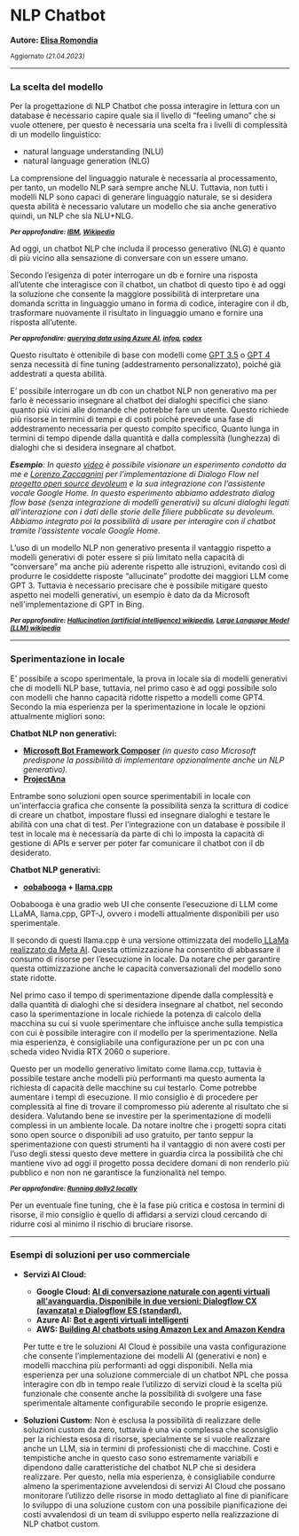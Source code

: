 # NLP Chatbot

**Autore: [Elisa Romondia](https://www.elisaromondia.it/)**

<sub>Aggiornato *(21.04.2023)*</sub>


---
### **La scelta del modello**

Per la progettazione di NLP Chatbot che possa interagire in lettura con un database è necessario capire quale sia il livello di “feeling umano” che si vuole ottenere, per questo è necessaria una scelta fra i livelli di complessità di un modello linguistico:



 * natural language understanding (NLU)	
 * natural language generation (NLG) 



La comprensione del linguaggio naturale è necessaria al processamento, per tanto, un modello NLP sarà sempre anche NLU. Tuttavia, non tutti i modelli NLP sono capaci di generare linguaggio naturale, se si desidera questa abilità è necessario valutare un modello che sia anche generativo quindi, un NLP che sia NLU+NLG.

<sub>***Per approfondire: [IBM](https://www.ibm.com/blog/nlp-vs-nlu-vs-nlg-the-differences-between-three-natural-language-processing-concepts/), [Wikipedia](https://en.wikipedia.org/wiki/Natural_language_generation#Example)***</sub>


Ad oggi, un chatbot NLP che includa il processo generativo (NLG) è quanto di più vicino alla sensazione di conversare con un essere umano. 

Secondo l’esigenza di poter interrogare un db e fornire una risposta all’utente che interagisce con il chatbot, un chatbot di questo tipo è ad oggi la soluzione che consente la maggiore possibilità di interpretare una domanda scritta in linguaggio umano in forma di codice, interagire con il db, trasformare nuovamente il risultato in linguaggio umano e fornire una risposta all’utente.

<sub>***Per approfondire: [querying data using Azure AI](https://medium.com/microsoftazure/querying-structured-data-with-azure-openai-e59ee43867e5), [infoq](https://www.infoq.com/news/2023/03/azure-openai-chatgpt-preview/), [codex](https://openai.com/blog/openai-codex)***</sub>

Questo risultato è ottenibile di base con modelli come [GPT 3.5](https://platform.openai.com/docs/models/gpt-3-5) o [GPT 4](https://platform.openai.com/docs/models/gpt-4) senza necessità di fine tuning (addestramento personalizzato), poiché già addestrati a questa abilità.

E’ possibile interrogare un db con un chatbot NLP non generativo ma per farlo è necessario insegnare al chatbot dei dialoghi specifici che siano quanto più vicini alle domande che potrebbe fare un utente. Questo richiede più risorse in termini di tempi e di costi poiché prevede una fase di addestramento necessaria per questo compito specifico, Quanto lunga in termini di tempo dipende dalla quantità e dalla complessità (lunghezza) di dialoghi che si desidera insegnare al chatbot.

***Esempio**: In questo [video](https://www.instagram.com/tv/B2yyM8Xh4ZV/?igshid=YmMyMTA2M2Y=) è possibile visionare un esperimento condotto da me e [Lorenzo Zaccagnini](https://lorenzozaccagnini.it/) per l’implementazione di Dialogo Flow nel [progetto open source devoleum](https://www.devoleum.com/) e la sua integrazione con l’assistente vocale Google Home. In questo esperimento abbiamo addestrato dialog flow base (senza integrazione di modelli generativi) su alcuni dialoghi legati all’interazione con i dati delle storie delle filiere pubblicate su devoleum. Abbiamo integrato poi la possibilità di usare per interagire con il chatbot tramite l’assistente vocale Google Home.*

L’uso di un modello NLP non generativo presenta il vantaggio rispetto a modelli generativi di poter essere sì più limitato nella capacità di “conversare” ma anche più aderente rispetto alle istruzioni, evitando così di produrre le cosiddette risposte “allucinate” prodotte dei maggiori LLM come GPT 3. Tuttavia è necessario precisare che è possibile mitigare questo aspetto nei modelli generativi, un esempio è dato da da Microsoft nell'implementazione di GPT in Bing.  

<sub>***Per approfondire: [Hallucination (artificial intelligence) wikipedia](https://en.wikipedia.org/wiki/Hallucination_(artificial_intelligence)), [Large Language Model (LLM) wikipedia](https://en.wikipedia.org/wiki/Large_language_model)***</sub>



---
### **Sperimentazione in locale**

E’ possibile a scopo sperimentale, la prova in locale sia di modelli generativi che di modelli NLP base, tuttavia, nel primo caso è ad oggi possibile solo con modelli che hanno capacità ridotte rispetto a modelli come GPT4. Secondo la mia esperienza per la sperimentazione in locale le opzioni attualmente migliori sono:

**Chatbot NLP non generativi:**



* **[Microsoft Bot Framework Composer](https://github.com/microsoft/BotFramework-Composer/blob/main/README.md)** *(in questo caso Microsoft predispone la possibilità di implementare opzionalmente anche un NLP generativo).*
* **[ProjectAna](https://github.com/nowfloats/ProjectAna)**

Entrambe sono soluzioni open source sperimentabili in locale con un'interfaccia grafica che consente la possibilità senza la scrittura di codice di creare un chatbot, impostare flussi ed insegnare dialoghi e testare le abilità con una chat di test. Per l’integrazione con un database è possibile il test in locale ma è necessaria da parte di chi lo imposta la capacità di gestione di APIs e server per poter far comunicare il chatbot con il db desiderato.

**Chatbot NLP generativi:**



* **[oobabooga](https://github.com/oobabooga/text-generation-webui) + [llama.cpp](https://github.com/ggerganov/llama.cpp#usage)**

Oobabooga è una gradio web UI che consente l’esecuzione di LLM come LLaMA, llama.cpp, GPT-J, ovvero i modelli attualmente disponibili per uso sperimentale. 

Il secondo di questi llama.cpp è una versione ottimizzata del modello[ LLaMa realizzato da Meta AI](https://research.facebook.com/publications/llama-open-and-efficient-foundation-language-models/). Questa ottimizzazione ha consentito di abbassare il consumo di risorse per l’esecuzione in locale. Da notare che per garantire questa ottimizzazione anche le capacità conversazionali del modello sono state ridotte.

Nel primo caso il tempo di sperimentazione dipende dalla complessità e dalla quantità di dialoghi che si desidera insegnare al chatbot, nel secondo caso la sperimentazione in locale richiede la potenza di calcolo della macchina su cui si vuole sperimentare che influisce anche sulla tempistica con cui è possibile interagire con il modello per la sperimentazione. Nella mia esperienza, è consigliabile una configurazione per un pc con una scheda video Nvidia RTX 2060 o superiore. 

Questo per un modello generativo limitato come llama.ccp, tuttavia è possibile testare anche modelli più performanti ma questo aumenta la richiesta di capacità delle macchine su cui testarlo. Come potrebbe aumentare i tempi di esecuzione. Il mio consiglio è di procedere per complessità al fine di trovare il compromesso più aderente al risultato che si desidera. Valutando bene se investire per la sperimentazione di modelli complessi in un ambiente locale. Da notare inoltre che i progetti sopra citati sono open source o disponibili ad uso gratuito, per tanto seppur la sperimentazione con questi strumenti ha il vantaggio di non avere costi per l’uso degli stessi questo deve mettere in guardia circa la possibilità che chi mantiene vivo ad oggi il progetto possa decidere domani di non renderlo più pubblico e non non ne garantisce la funzionalità nel tempo. 

<sub>***Per approfondire:  [Running dolly2 locally](https://huggingface.co/databricks/dolly-v2-12b/discussions/27)***</sub>


Per un eventuale fine tuning, che è la fase più critica e costosa in termini di risorse, il mio consiglio è quello di affidarsi a servizi cloud cercando di ridurre così al minimo il rischio di bruciare risorse.



---
### **Esempi di soluzioni per uso commerciale**

* **Servizi AI Cloud:**

  * **Google Cloud: [AI di conversazione naturale con agenti virtuali all'avanguardia. Disponibile in due versioni: Dialogflow CX (avanzata) e Dialogflow ES (standard). ](https://cloud.google.com/dialogflow?hl=it)**
  * **Azure AI: [Bot e agenti virtuali intelligenti](https://powervirtualagents.microsoft.com/it-it/)**
  * **AWS:  [Building AI chatbots using Amazon Lex and Amazon Kendra](https://aws.amazon.com/it/blogs/machine-learning/building-ai-chatbots-using-amazon-lex-and-amazon-kendra-for-filtering-query-results-based-on-user-context/)**


  Per tutte e tre le soluzioni AI Cloud è possibile una vasta configurazione che consente l’implementazione dei modelli AI (generativi e non) e modelli macchina più performanti ad oggi disponibili. Nella mia esperienza per una soluzione commerciale di un chatbot NPL che possa interagire con db in tempo reale l’utilizzo di servizi cloud è la scelta più funzionale che consente anche la possibilità di svolgere una fase sperimentale altamente configurabile secondo le proprie esigenze. 


* **Soluzioni Custom:** Non è esclusa la possibilità di realizzare delle soluzioni custom da zero, tuttavia è una via complessa che sconsiglio per la richiesta esosa di risorse, specialmente se si vuole realizzare anche un LLM, sia in termini di professionisti che di macchine. Costi e tempistiche anche in questo caso sono estremamente variabili e dipendono dalle caratteristiche del chatbot NLP che si desidera realizzare. Per questo, nella mia esperienza, è consigliabile condurre almeno la sperimentazione avvelendosi di servizi AI Cloud che possano monitorare l’utilizzo delle risorse in modo dettagliato al fine di pianificare lo sviluppo di una soluzione custom con una possibile pianificazione dei costi avvalendosi di un team di sviluppo esperto nella realizzazione di NLP chatbot custom. 
